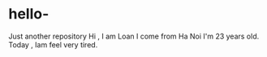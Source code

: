# hello-
Just another repository
Hi , I am Loan 
I come from Ha Noi
I'm 23 years old.
Today , Iam feel very tired.

